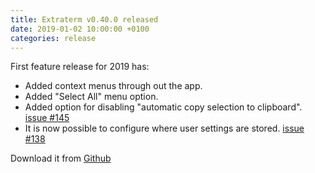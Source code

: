 ```yaml
---
title: Extraterm v0.40.0 released
date: 2019-01-02 10:00:00 +0100
categories: release
---
```


First feature release for 2019 has:

* Added context menus through out the app.
* Added "Select All" menu option.
* Added option for disabling "automatic copy selection to clipboard". [issue #145](https://github.com/sedwards2009/extraterm/issues/145)
* It is now possible to configure where user settings are stored. [issue #138](https://github.com/sedwards2009/extraterm/issues/138)

Download it from [Github](https://github.com/sedwards2009/extraterm/releases/tag/v0.40.0)

